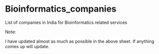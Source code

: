# Bioinformatics_companies
List of companies in India for Bioinformatics related services


Note:

I have updated almost as much as possible in the above sheet. If anything comes up will update.
